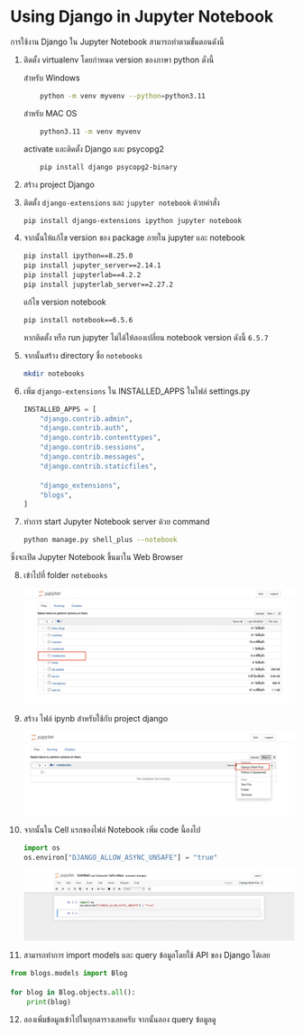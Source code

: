 # Using Django in Jupyter Notebook

การใช้งาน Django ใน Jupyter Notebook สามารถทำตามขั้นตอนดังนี้

1. ติดตั้ง virtualenv โดยกำหนด version ของภาษา python ดั่งนี้

    สำหรับ Windows
    ```sh
        python -m venv myvenv --python=python3.11
    ```

    สำหรับ MAC OS
    ```sh
        python3.11 -m venv myvenv
    ```

    activate และติดตั้ง Django และ psycopg2
    ```sh
        pip install django psycopg2-binary
    ```

2. สร้าง project Django

3. ติดตั้ง `django-extensions` และ `jupyter notebook` ด้วยคำสั่ง

    ```sh
    pip install django-extensions ipython jupyter notebook   
    ```

4. จากนั้นให้แก้ไข version ของ package ภายใน jupyter และ notebook

    ```sh
    pip install ipython==8.25.0
    pip install jupyter_server==2.14.1
    pip install jupyterlab==4.2.2
    pip install jupyterlab_server==2.27.2
    ```

    แก้ไข version notebook
    ```sh
    pip install notebook==6.5.6
    ```
    หากติดตั้ง หรือ run jupyter ไม่ได้ให้ลองเปลี่ยน notebook version ดังนี้ `6.5.7`

5. จากนั้นสร้าง directory ชื่อ `notebooks`

    ```sh
    mkdir notebooks
    ```

6. เพิ่ม `django-extensions` ใน INSTALLED_APPS ในไฟล์ settings.py

    ```python
    INSTALLED_APPS = [
        "django.contrib.admin",
        "django.contrib.auth",
        "django.contrib.contenttypes",
        "django.contrib.sessions",
        "django.contrib.messages",
        "django.contrib.staticfiles",

        "django_extensions",
        "blogs",
    ]
    ```

7. ทำการ start Jupyter Notebook server ด้วย command 

    ```sh
    python manage.py shell_plus --notebook
    ```

ซึ่งจะเปิด Jupyter Notebook ขึ้นมาใน Web Browser

8. เข้าไปที่ folder `notebooks`

    ![notebook_8](/images/notebook_8.png)

9. สร้าง ไฟล์ ipynb สำหรับใช้กับ project django

    ![create_ipynb](/images/create_ipynb.png)

10. จากนั้นใน Cell แรกของไฟล์ Notebook เพิ่ม code นี้ลงไป

    ```python
    import os
    os.environ["DJANGO_ALLOW_ASYNC_UNSAFE"] = "true"
    ```

    ![create_ipynb](/images/first.png)


11. สามารถทำการ import models และ query ข้อมูลโดยใช้ API ของ Django ได้เลย

```python
from blogs.models import Blog

for blog in Blog.objects.all():
    print(blog)
```

12. ลองเพิ่มข้อมูลเข้าไปในทุกตารางเลยครับ จากนั้นลอง query ข้อมูลดู
